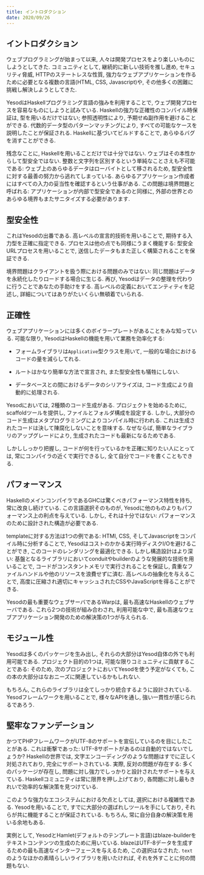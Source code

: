 ```yaml
---
title: イントロダクション
date: 2020/09/26
---
```


## イントロダクション

ウェブプログラミングが始まって以来, 人々は開発プロセスをより楽しいものにしようとしてきた. コミュニティとして, 継続的に新しい技術を推し進め, セキュリティ脅威, HTTPのステートレスな性質, 強力なウェブアプリケーションを作るために必要となる複数の言語(HTML, CSS, Javascript)や, その他多くの困難に挑戦し解決しようとしてきた. 

YesodはHaskellプログラミング言語の強みを利用することで, ウェブ開発プロセスを容易なものにしようと試みている. Haskellの強力な正確性のコンパイル時保証は, 型を用いるだけではない; 参照透明性により, 予期せぬ副作用を避けることができる. 代数的データ型のパターンマッチングにより, すべての可能なケースを説明したことが保証される. Haskellに基づいてビルドすることで, あらゆるバグを消すことができる. 

残念なことに, Haskellを用いることだけでは十分ではない. ウェブはその本性からして型安全ではない. 整数と文字列を区別するという単純なことさえも不可能である: ウェブ上のあらゆるデータはローバイトとして移されるため, 型安全性に対する最善の努力から逃れてしまっている. あらゆるアプリケーション作成者にはすべての入力の妥当性を確認するという仕事がある. この問題は境界問題と呼ばれる: アプリケーションが内部で型安全であるのと同様に, 外部の世界とのあらゆる境界もまたサニタイズする必要があります.

## 型安全性

これはYesodの出番である. 高レベルの宣言的技術を用いることで, 期待する入力型を正確に指定できる. プロセスは他の点でも同様にうまく機能する: 型安全URLプロセスを用いることで, 送信したデータもまた正しく構築されることを保証できる. 

境界問題はクライアントを扱う際における問題のみではない: 同じ問題はデータを永続化したりロードする場合に生じる. 再び, Yesodはデータの整理を代わりに行うことであなたの手助けをする. 高レベルの定義においてエンティティを記述し, 詳細についてはありがたいくらい無頓着でいられる.

## 正確性

ウェブアプリケーションには多くのボイラープレートがあることをみな知っている. 可能な限り, YesodはHaskellの機能を用いて業務を効率化する:

- フォームライブラリは`Applicative`型クラスを用いて, 一般的な場合におけるコードの量を減らしてれる.

- ルートはかなり簡単な方法で宣言され, また型安全性も犠牲にしない.

- データベースとの間におけるデータのシリアライズは, コード生成により自動的に処理される. 

Yesodにおいては, 2種類のコード生成がある. プロジェクトを始めるために, scaffoldツールを提供し, ファイルとフォルダ構成を設定する. しかし, 大部分のコード生成はメタプログラミングによりコンパイル時に行われる. これは生成されたコードは決して陳腐化しないことを意味する. なぜならば, 簡単なライブラリのアップグレードにより, 生成されたコードも最新になるためである. 

しかししっかり把握し, コードが何を行っているかを正確に知りたい人にとっては, 常にコンパイラの近くで実行できるし, 全て自分でコードを書くこともできる. 

## パフォーマンス

HaskellのメインコンパイラであるGHCは驚くべきパフォーマンス特性を持ち, 常に改良し続けている. この言語選択そのものが, Yesodに他のものよりもパフォーマンス上の利点を与えている. しかし, それは十分ではない: パフォーマンスのために設計された構造が必要である. 

templateに対する方法は1つの例である: HTMl, CSS, そしてJavascriptをコンパイル時に分析することで, Yesodはコストのかかる実行時ディスクI/Oを避けることができ, このコードのレンダリングを最適化できる. しかし構造設計はより深い: 基盤となるライブラリにおいてconduitやbuilderのような発展的な技術を用いることで, コードがコンスタントメモリで実行されることを保証し, 貴重なファイルハンドルや他のリソースを浪費せずに済む. 高レベルの抽象化を与えることで, 高度に圧縮され適切にキャッシュされたCSSやJavaScriptを得ることができる. 

Yesodの最も重要なウェブサーバであるWarpは, 最も高速なHaskellのウェブサーバである. これら2つの技術が組み合わされ, 利用可能な中で, 最も高速なウェブアプリケーション開発のための解決策の1つが与えられる. 

## モジュール性

Yesodは多くのパッケージを生み出し, それらの大部分はYesod自体の外でも利用可能である. プロジェクト目的の1つは, 可能な限りコミュニティに貢献することである: そのため, 次のプロジェクトにおいてYesodを使う予定がなくても, この本の大部分はなおニーズに関連しているかもしれない.

もちろん, これらのライブラリは全てしっかり統合するように設計されている. Yesodフレームワークを用いることで, 様々なAPIを通し, 強い一貫性が感じられるであろう. 

## 堅牢なファンデーション

かつてPHPフレームワークがUTF-8のサポートを宣伝しているのを目にしたことがある. これは衝撃であった: UTF-8サポートがあるのは自動的ではないでしょうか? Haskellの世界では, 文字エンコーディングのような問題はすでに正しく対処されており, 完全にサポートされている. 実際, 反対の問題が存在する: 多くのパッケージが存在し, 問題に対し強力でしっかりと設計されたサポートを与えている. Haskellコミュニティは常に限界を押し上げており, 各問題に対し最もきれいで効率的な解決策を見つけている. 

このような強力なエコシステムにおける欠点としては, 選択における複雑性である. Yesodを用いることで, すでに大部分の選ばれしツールを手にしており, それらが共に機能することが保証されている. もちろん, 常に自分自身の解決策を用いる余地もある. 

実例として, YesodとHamlet(デフォルトのテンプレート言語)はblaze-builderをテキストコンテンツの生成のために用いている. blazeはUTF-8データを生成するための最も高速なインターフェースを与えるため, この選択はなされた. `text`のようなほかの素晴らしいライブラリを用いたければ, それを外すことに何の問題もない. 